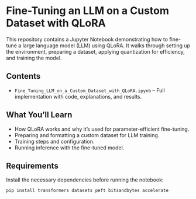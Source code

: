 # Fine-Tuning an LLM on a Custom Dataset with QLoRA

This repository contains a Jupyter Notebook demonstrating how to fine-tune a large language model (LLM) using QLoRA. It walks through setting up the environment, preparing a dataset, applying quantization for efficiency, and training the model.

## Contents
- `Fine_Tuning_LLM_on_a_Custom_Dataset_with_QLoRA.ipynb` – Full implementation with code, explanations, and results.

## What You’ll Learn
- How QLoRA works and why it’s used for parameter-efficient fine-tuning.
- Preparing and formatting a custom dataset for LLM training.
- Training steps and configuration.
- Running inference with the fine-tuned model.

## Requirements
Install the necessary dependencies before running the notebook:
```bash
pip install transformers datasets peft bitsandbytes accelerate
